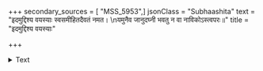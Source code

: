 +++
secondary_sources = [ "MSS_5953",]
jsonClass = "Subhaashita"
text = "इदमुद्दिश्य वयस्याः स्वसमीहितदैवतं नमत।  \nयमुनैव जानुदघ्नी भवतु न वा नाविकोऽस्त्वपरः॥"
title = "इदमुद्दिश्य वयस्याः"

+++

<details><summary>Text</summary>

इदमुद्दिश्य वयस्याः स्वसमीहितदैवतं नमत।  
यमुनैव जानुदघ्नी भवतु न वा नाविकोऽस्त्वपरः॥
</details>
